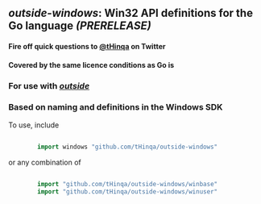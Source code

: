 ## *outside-windows*: Win32 API definitions for the Go language *(PRERELEASE)*

#### Fire off quick questions to [@tHinqa](http://twitter.com/tHinqa) on Twitter

#### Covered by the same licence conditions as Go is

### For use with [*outside*](https://github.com/tHinqa/outside)

### Based on naming and definitions in the Windows SDK

To use, include
```go

		import windows "github.com/tHinqa/outside-windows"
```
or any combination of
```go

		import "github.com/tHinqa/outside-windows/winbase"
		import "github.com/tHinqa/outside-windows/winuser"
```
